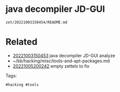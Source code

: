 # java decompiler JD-GUI

` zet/20221003150454/README.md `

# Related

- [20221003150453](/zet/20221003150453/README.md) java decompiler JD-GUI analyze
- ~/kb/hacking/misc/tools-and-apt-packages.md
- [20221005200242](/zet/20221005200242/README.md) empty zettels to fix

Tags:

    #hacking #tools 
